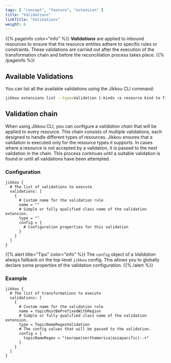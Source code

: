 ```yaml
---
tags: [ "concept", "feature", "extension" ]
title: "Validations"
linkTitle: "Validations"
weight: 6
---
```


{{% pageinfo color="info" %}}
_**Validations**_ are applied to inbound resources to ensure that the resource entities adhere to specific rules or
constraints.
These validations are carried out after the execution of the transformation chain and before the reconciliation process
takes place.
{{% /pageinfo %}}

## Available Validations

You can list all the available validations using the Jikkou CLI command:

```bash
jikkou extensions list --type=Validation [-kinds <a resource kind to filter returned results>]
```

## Validation chain

When using Jikkou CLI, you can configure a _validation chain_ that will be applied to every resource.
This chain consists of multiple validations, each designed to handle different types of resources. Jikkou ensures
that a validation is executed only for the resource types it supports. In cases where a resource is not
accepted by a validation, it is passed to the next validation in the chain.
This process continues until a suitable validation is found or until all validations have been attempted.

### Configuration

```hocon
jikkou {
  # The list of validations to execute
  validations: [
    {
      # Custom name for the validation rule
      name = ""
      # Simple or fully qualified class name of the validation extension.
      type = ""
      config = {
        # Configuration properties for this validation
      }
    }
  ]
}
```

{{% alert title="Tips" color="info" %}}
The `config` object of a _Validation_ always fallback on the top-level `jikkou` config. This allows you to globally
declare some properties of the validation configuration.
{{% /alert %}}

### Example

```hocon
jikkou {
  # The list of transformations to execute
  validations: [
    {
      # Custom name for the validation rule
      name = topicMustBePrefixedWithRegion
      # Simple or fully qualified class name of the validation extension.
      type = TopicNameRegexValidation
      # The config values that will be passed to the validation.
      config = {
        topicNameRegex = "(europe|northamerica|asiapacific)-.+"
      }
    }
  ]
}
```